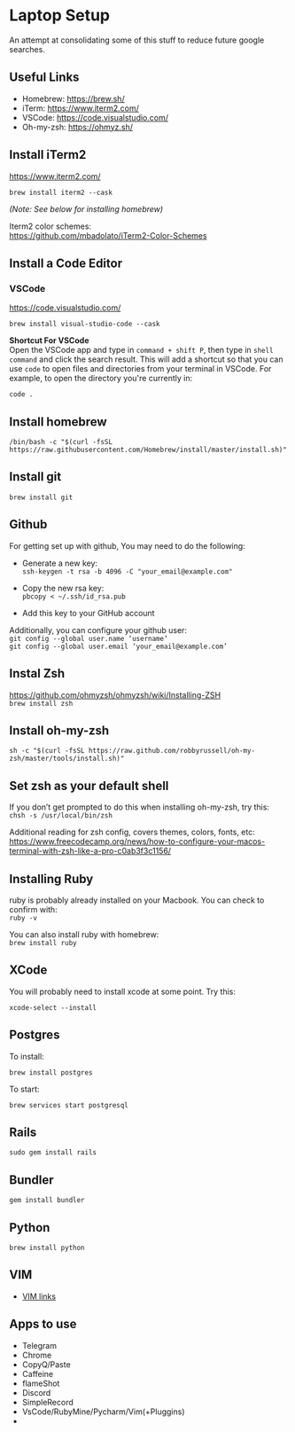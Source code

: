
# Laptop Setup
An attempt at consolidating some of this stuff to reduce future google searches.

## Useful Links
- Homebrew: https://brew.sh/
- iTerm: https://www.iterm2.com/
- VSCode: https://code.visualstudio.com/
- Oh-my-zsh: https://ohmyz.sh/

## Install iTerm2
https://www.iterm2.com/

```shell
brew install iterm2 --cask
```  

*(Note: See below for installing homebrew)*

Iterm2 color schemes:   
https://github.com/mbadolato/iTerm2-Color-Schemes

## Install a Code Editor
### VSCode
https://code.visualstudio.com/

```shell
brew install visual-studio-code --cask
```  

**Shortcut For VSCode**  
Open the VSCode app and type in `command + shift P`, then type in `shell command` and click the search result. This will add a shortcut so that you can use `code` to open files and directories from your terminal in VSCode. For example, to open the directory you're currently in:

```shell
code .
```

## Install homebrew
```/bin/bash -c "$(curl -fsSL https://raw.githubusercontent.com/Homebrew/install/master/install.sh)"```

## Install git
```brew install git```


## Github
For getting set up with github, You may need to do the following:
- Generate a new key:  
  ```ssh-keygen -t rsa -b 4096 -C "your_email@example.com"```

- Copy the new rsa key:  
  ```pbcopy < ~/.ssh/id_rsa.pub```

- Add this key to your GitHub account

Additionally, you can configure your github user:  
```git config --global user.name ‘username’```  
```git config --global user.email ‘your_email@example.com’```

## Instal Zsh
https://github.com/ohmyzsh/ohmyzsh/wiki/Installing-ZSH  
```brew install zsh```

## Install oh-my-zsh
```sh -c "$(curl -fsSL https://raw.github.com/robbyrussell/oh-my-zsh/master/tools/install.sh)"```


## Set zsh as your default shell
If you don’t get prompted to do this when installing oh-my-zsh, try this:   
```chsh -s /usr/local/bin/zsh```

Additional reading for zsh config, covers themes, colors, fonts, etc:  
https://www.freecodecamp.org/news/how-to-configure-your-macos-terminal-with-zsh-like-a-pro-c0ab3f3c1156/

## Installing Ruby
ruby is probably already installed on your Macbook. You can check to confirm with:  
```ruby -v```

You can also install ruby with homebrew:  
```brew install ruby```

## XCode
You will probably need to install xcode at some point. Try this:
```shell
xcode-select --install
```  

## Postgres
To install:
```shell
brew install postgres
``` 

To start:
```shell
brew services start postgresql
```  


## Rails

```shell
sudo gem install rails
```

## Bundler

```shell
gem install bundler
```

## Python
```shell
brew install python
```  

## VIM
- [VIM links]

## Apps to use 
- Telegram
- Chrome
- CopyQ/Paste
- Caffeine
- flameShot 
- Discord
- SimpleRecord
- VsCode/RubyMine/Pycharm/Vim(+Pluggins)
- 

 [VIM links]: <https://coderwall.com/p/1b5zcg/setup-vim-for-ruby-on-rails-osx>
